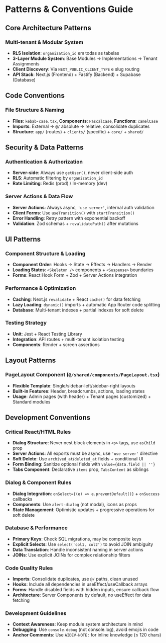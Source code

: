 # Patterns & Conventions Guide

## Core Architecture Patterns

### Multi-tenant & Modular System
- **RLS Isolation**: `organization_id` em todas as tabelas
- **3-Layer Module System**: Base Modules → Implementations → Tenant Assignments
- **Client Discovery**: Via `NEXT_PUBLIC_CLIENT_TYPE` e slug routing
- **API Stack**: Next.js (Frontend) + Fastify (Backend) + Supabase (Database)

## Code Conventions

### File Structure & Naming
- **Files**: `kebab-case.tsx`, **Components**: `PascalCase`, **Functions**: `camelCase`
- **Imports**: External → `@/` absolute → relative, consolidate duplicates
- **Structure**: `app/` (routes) + `clients/` (specific) + `core/` + `shared/`

## Security & Data Patterns

### Authentication & Authorization
- **Server-side**: Always use `getUser()`, never client-side auth
- **RLS**: Automatic filtering by `organization_id` 
- **Rate Limiting**: Redis (prod) / In-memory (dev)

### Server Actions & Data Flow
- **Server Actions**: Always async, `'use server'`, internal auth validation
- **Client Forms**: Use `useTransition()` with `startTransition()`
- **Error Handling**: Retry pattern with exponential backoff
- **Validation**: Zod schemas + `revalidatePath()` after mutations

## UI Patterns

### Component Structure & Loading
- **Component Order**: Hooks → State → Effects → Handlers → Render
- **Loading States**: `<Skeleton />` components + `<Suspense>` boundaries
- **Forms**: React Hook Form + Zod + Server Actions integration

### Performance & Optimization
- **Caching**: Next.js `revalidate` + React `cache()` for data fetching
- **Lazy Loading**: `dynamic()` imports + automatic App Router code splitting
- **Database**: Multi-tenant indexes + partial indexes for soft delete

### Testing Strategy
- **Unit**: Jest + React Testing Library
- **Integration**: API routes + multi-tenant isolation testing
- **Components**: Render + screen assertions

## Layout Patterns

### PageLayout Component (`@/shared/components/PageLayout.tsx`)
- **Flexible Template**: Single/sidebar-left/sidebar-right layouts
- **Built-in Features**: Header, breadcrumbs, actions, loading states
- **Usage**: Admin pages (with header) + Tenant pages (customized) + Standard modules

## Development Conventions

### Critical React/HTML Rules
- **Dialog Structure**: Never nest block elements in `<p>` tags, use `asChild` prop
- **Server Actions**: All exports must be async, use `'use server'` directive  
- **Soft Delete**: Use `archived_at`/`deleted_at` fields + conditional UI
- **Form Binding**: Sanitize optional fields with `value={data.field || ''}`
- **Tabs Component**: Declarative `items` prop, `TabsContent` as siblings

### Dialog & Component Rules
- **Dialog Integration**: `onSelect={(e) => e.preventDefault()}` + `onSuccess` callbacks
- **Components**: Use `alert-dialog` (not modal), icons as props
- **State Management**: Optimistic updates + progressive operations for soft delete

### Database & Performance 
- **Primary Keys**: Check SQL migrations, may be composite keys
- **Explicit Selects**: Use `select('col1, col2')` to avoid JOIN ambiguity  
- **Data Translation**: Handle inconsistent naming in server actions
- **JOINs**: Use explicit JOINs for complex relationship filters

### Code Quality Rules
- **Imports**: Consolidate duplicates, use `@/` paths, clean unused
- **Hooks**: Include all dependencies in useEffect/useCallback arrays
- **Forms**: Handle disabled fields with hidden inputs, ensure callback flow
- **Architecture**: Server Components by default, no useEffect for data fetching

### Development Guidelines
- **Context Awareness**: Keep module system architecture in mind
- **Debugging**: Use `console.debug` (not console.log), avoid emojis in code
- **Anchor Comments**: Use `AIDEV-NOTE:` for inline knowledge (≤ 120 chars) 